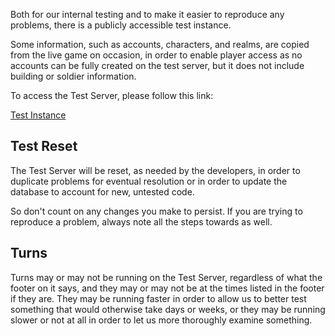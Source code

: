 Both for our internal testing and to make it easier to reproduce any problems, there is a publicly accessible test instance.

Some information, such as accounts, characters, and realms, are copied from the live game on occasion, in order to enable player access as no accounts can be fully created on the test server, but it does not include building or soldier information.

To access the Test Server, please follow this link:

[Test Instance](http://valengard.lemuriacommunity.org/en/)


Test Reset
----------
The Test Server will be reset, as needed by the developers, in order to duplicate problems for eventual resolution or in order to update the database to account for new, untested code.

So don't count on any changes you make to persist. If you are trying to reproduce a problem, always note all the steps towards as well.


Turns
-----
Turns may or may not be running on the Test Server, regardless of what the footer on it says, and they may or may not be at the times listed in the footer if they are. They may be running faster in order to allow us to better test something that would otherwise take days or weeks, or they may be running slower or not at all in order to let us more thoroughly examine something.
